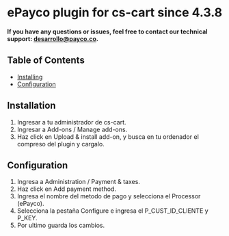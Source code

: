 # ePayco plugin for cs-cart since 4.3.8

**If you have any questions or issues, feel free to contact our technical support: desarrollo@payco.co.**

## Table of Contents

* [Installing](#installation)
* [Configuration](#configuration)

## Installation

1. Ingresar a tu administrador de cs-cart.
2. Ingresar a Add-ons / Manage add-ons.
3. Haz click en Upload & install add-on, y busca en tu ordenador el compreso del plugin y cargalo.


## Configuration

1. Ingresa a Administration / Payment & taxes.
2. Haz click en Add payment method.
3. Ingresa el nombre del metodo de pago y selecciona el Processor (ePayco).
4. Selecciona la pestaña Configure e ingresa el P_CUST_ID_CLIENTE y P_KEY.
5. Por ultimo guarda los cambios.